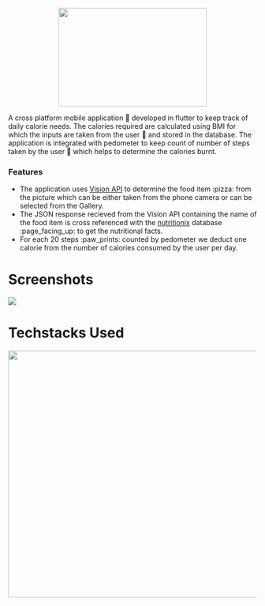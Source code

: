 <p align="center">
  <img src="https://user-images.githubusercontent.com/96119482/146383087-311879cf-c2d2-46c6-9036-26760f48ab75.png" width="300" height="200">
</p>

A cross platform mobile application :iphone: developed in flutter to keep track of daily calorie needs. The calories required are calculated using BMI for which the inputs are taken from the user :bow: and stored in the database. The application is integrated with pedometer to keep count of number of steps taken by the user :walking: which helps to determine the calories burnt.

### Features
<ul>
<li> The application uses <a href="https://cloud.google.com/vision/">Vision API</a> to determine the food item :pizza: from the picture which can be either taken from the phone camera or can be selected from the Gallery.



<li> The JSON response recieved from the Vision API containing the name of the food item is cross referenced with the <a href="https://www.nutritionix.com/business/api">nutritionix</a> database :page_facing_up: to get the nutritional facts.

<li> For each 20 steps :paw_prints: counted by pedometer we deduct one calorie from the number of calories consumed by the user per day.
</ul>

# Screenshots
<p float="left">
<img src="https://user-images.githubusercontent.com/48833965/146385089-33efa578-18d3-4982-b6f7-0ff18ea03bb6.png"  />
</p>

# Techstacks Used
<p float="left">
<img src="https://user-images.githubusercontent.com/40293521/146385910-5fbd922a-e19a-4588-9895-0dd90404c909.png" width="900" height="500" />
</p>
